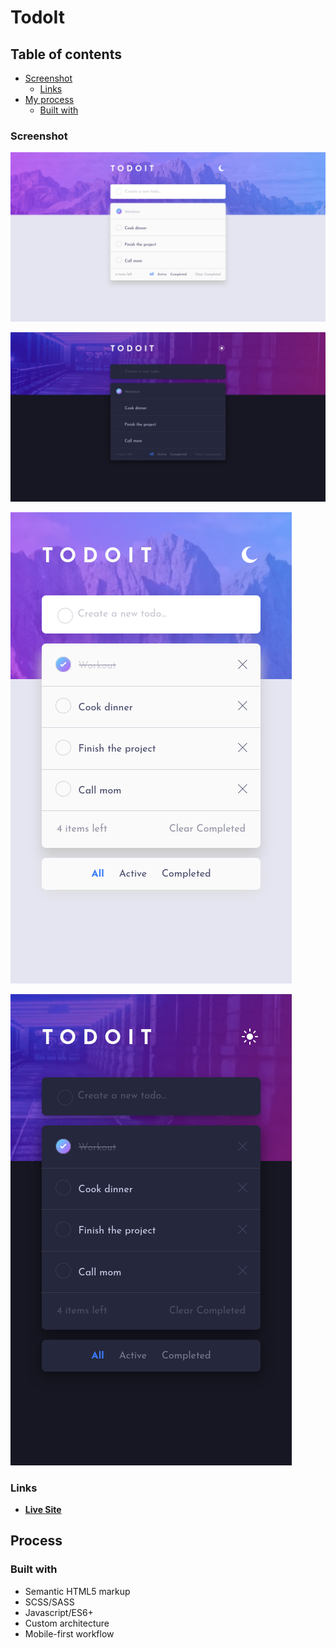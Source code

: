 # TodoIt

## Table of contents

- [Screenshot](#screenshot)
  - [Links](#links)
- [My process](#my-process)
  - [Built with](#built-with)

### Screenshot

![](screenshots/screenshot-desktop-todoit-app-light.png)

![](screenshots/screenshot-desktop-todoit-app-dark.png)

![](screenshots/screenshot-mobile-todoit-app-light.png)

![](screenshots/screenshot-mobile-todoit-app-dark.png)

### Links

- [**Live Site**](https://ismail-todoit-app.netlify.app/)

## Process

### Built with

- Semantic HTML5 markup
- SCSS/SASS
- Javascript/ES6+
- Custom architecture
- Mobile-first workflow
